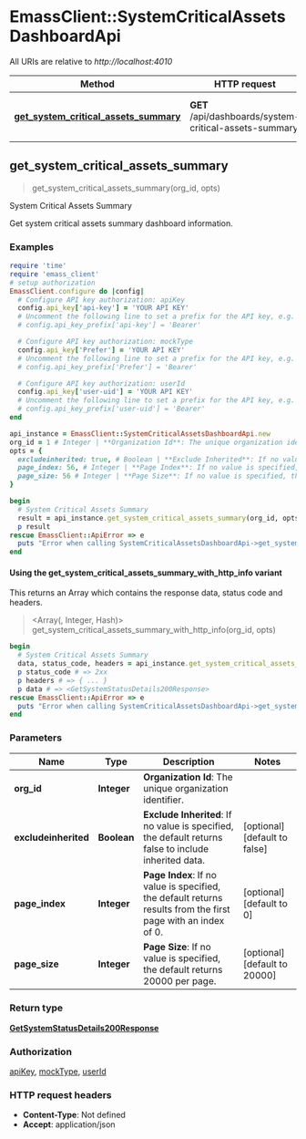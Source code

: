 # EmassClient::SystemCriticalAssetsDashboardApi

All URIs are relative to *http://localhost:4010*

| Method | HTTP request | Description |
| ------ | ------------ | ----------- |
| [**get_system_critical_assets_summary**](SystemCriticalAssetsDashboardApi.md#get_system_critical_assets_summary) | **GET** /api/dashboards/system-critical-assets-summary | System Critical Assets Summary |


## get_system_critical_assets_summary

> <GetSystemStatusDetails200Response> get_system_critical_assets_summary(org_id, opts)

System Critical Assets Summary

Get system critical assets summary dashboard information.

### Examples

```ruby
require 'time'
require 'emass_client'
# setup authorization
EmassClient.configure do |config|
  # Configure API key authorization: apiKey
  config.api_key['api-key'] = 'YOUR API KEY'
  # Uncomment the following line to set a prefix for the API key, e.g. 'Bearer' (defaults to nil)
  # config.api_key_prefix['api-key'] = 'Bearer'

  # Configure API key authorization: mockType
  config.api_key['Prefer'] = 'YOUR API KEY'
  # Uncomment the following line to set a prefix for the API key, e.g. 'Bearer' (defaults to nil)
  # config.api_key_prefix['Prefer'] = 'Bearer'

  # Configure API key authorization: userId
  config.api_key['user-uid'] = 'YOUR API KEY'
  # Uncomment the following line to set a prefix for the API key, e.g. 'Bearer' (defaults to nil)
  # config.api_key_prefix['user-uid'] = 'Bearer'
end

api_instance = EmassClient::SystemCriticalAssetsDashboardApi.new
org_id = 1 # Integer | **Organization Id**: The unique organization identifier.
opts = {
  excludeinherited: true, # Boolean | **Exclude Inherited**: If no value is specified, the default returns false to include inherited data. 
  page_index: 56, # Integer | **Page Index**: If no value is specified, the default returns results from the first page with an index of 0. 
  page_size: 56 # Integer | **Page Size**: If no value is specified, the default returns 20000 per page. 
}

begin
  # System Critical Assets Summary
  result = api_instance.get_system_critical_assets_summary(org_id, opts)
  p result
rescue EmassClient::ApiError => e
  puts "Error when calling SystemCriticalAssetsDashboardApi->get_system_critical_assets_summary: #{e}"
end
```

#### Using the get_system_critical_assets_summary_with_http_info variant

This returns an Array which contains the response data, status code and headers.

> <Array(<GetSystemStatusDetails200Response>, Integer, Hash)> get_system_critical_assets_summary_with_http_info(org_id, opts)

```ruby
begin
  # System Critical Assets Summary
  data, status_code, headers = api_instance.get_system_critical_assets_summary_with_http_info(org_id, opts)
  p status_code # => 2xx
  p headers # => { ... }
  p data # => <GetSystemStatusDetails200Response>
rescue EmassClient::ApiError => e
  puts "Error when calling SystemCriticalAssetsDashboardApi->get_system_critical_assets_summary_with_http_info: #{e}"
end
```

### Parameters

| Name | Type | Description | Notes |
| ---- | ---- | ----------- | ----- |
| **org_id** | **Integer** | **Organization Id**: The unique organization identifier. |  |
| **excludeinherited** | **Boolean** | **Exclude Inherited**: If no value is specified, the default returns false to include inherited data.  | [optional][default to false] |
| **page_index** | **Integer** | **Page Index**: If no value is specified, the default returns results from the first page with an index of 0.  | [optional][default to 0] |
| **page_size** | **Integer** | **Page Size**: If no value is specified, the default returns 20000 per page.  | [optional][default to 20000] |

### Return type

[**GetSystemStatusDetails200Response**](GetSystemStatusDetails200Response.md)

### Authorization

[apiKey](../README.md#apiKey), [mockType](../README.md#mockType), [userId](../README.md#userId)

### HTTP request headers

- **Content-Type**: Not defined
- **Accept**: application/json

